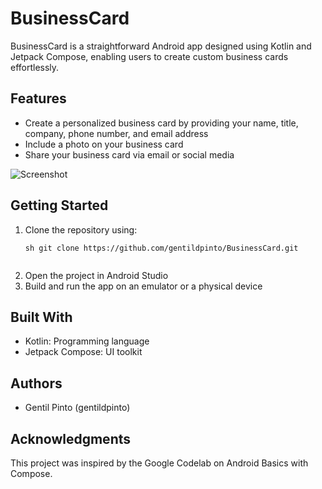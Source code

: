 # BusinessCard

BusinessCard is a straightforward Android app designed using Kotlin and Jetpack Compose, enabling users to create custom business cards effortlessly.

## Features
- Create a personalized business card by providing your name, title, company, phone number, and email address
- Include a photo on your business card
- Share your business card via email or social media

![Screenshot](screenshot.png)

## Getting Started
1. Clone the repository using:
   ```
   sh git clone https://github.com/gentildpinto/BusinessCard.git
   
   
2. Open the project in Android Studio
3. Build and run the app on an emulator or a physical device

## Built With
- Kotlin: Programming language
- Jetpack Compose: UI toolkit

## Authors
- Gentil Pinto (gentildpinto)

## Acknowledgments
This project was inspired by the Google Codelab on Android Basics with Compose.
